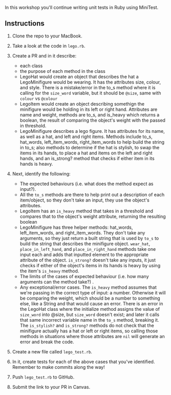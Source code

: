 In this workshop you'll continue writing unit tests in Ruby using MiniTest.

## Instructions

1. Clone the repo to your MacBook.

2. Take a look at the code in `lego.rb`.

3. Create a PR and in it describe:
    * each class
    * the purpose of each method in the class
    - LegoHat would create an object that describes the hat a LegoMinifigure would be wearing. It has the attributes size, colour, and style. There is a mistake/error in the to_s method where it is calling for the `size_word` variable, but it should be `@size`, same with `colour` vs `@colour`
    - LegoItem would create an object describing somethign the minifigure would be holding in its left or right hand. Attributes are name and weight, methods are to_s, and is_heavy which returns a boolean, the result of comparing the object's weight with the passed in threshold.
    - LegoMinifigure describes a lego figure. It has attributes for its name, as well as a hat, and left and right items. Methods include to_s, hat_words, left_item_words, right_item_words to help build the string in to_s; also methods to determine if the hat is stylish, to swap the items in its hands, to place a hat and items on the left and right hands, and an is_strong? method that checks if either item in its hands is heavy.

4. Next, identify the following:
    * The expected behaviours (i.e. what does the method expect as input?).
    - All the `to_s` methods are there to help print out a description of each item/object, so they don't take an input, they use the object's attributes.
    - LegoItem has an `is_heavy` method that takes in a threshold and compares that to the object's weight attribute, returning the resulting boolean
    - LegoMinifigure has three helper methods: hat_words, left_item_words, and right_item_words. They don't take any arguments, so they just return a built string that is used by `to_s` to build the string that describes the minifigure object. `wear_hat`, `place_in_left_hand`, and `place_in_right_hand` methods take one input each and adds that inputted element to the appropriate attribute of the object. `is_strong?` doesn't take any inputs, it just checks if either of the object's items in its hands is heavy by using the item's `is_heavy` method.
    * The limits of the cases of expected behaviour (i.e. how many arguments can the method take?) .
    * Any exceptional/error cases.
    The `is_heavy` method assumes that we're passing in the correct type of input: a number. Otherwise it will be comparing the weight, which should be a number to something else, like a String and that would cause an error. There is an error in the LegoHat class where the initialize method assigns the value of `size_word` into @size, but `size_word` doesn't exist; and later it calls that same incorrect variable name in the `to_s` method, breaking it. The `is_stylish?` and `is_strong?` methods do not check that the minifigure actually has a hat or left or right items, so calling those methods in situations where those attributes are `nil` will generate an error and break the code.

5. Create a new file called `lego_test.rb`.

6. In it, create tests for each of the above cases that you've identified. Remember to make commits along the way!

7. Push `lego_test.rb` to GitHub.

8. Submit the link to your PR in Canvas.
